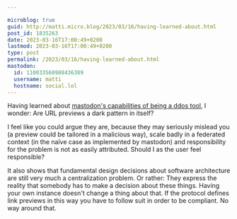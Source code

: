 ```yaml
---

microblog: true
guid: http://matti.micro.blog/2023/03/16/having-learned-about.html
post_id: 1835263
date: 2023-03-16T17:00:49+0200
lastmod: 2023-03-16T17:00:49+0200
type: post
permalink: /2023/03/16/having-learned-about.html
mastodon:
  id: 110033560988436389
  username: matti
  hostname: social.lol
---
```

Having learned about [mastodon's capabilities of being a ddos tool](https://github.com/mastodon/mastodon/issues/4486), I wonder: Are URL previews a dark pattern in itself?

I feel like you could argue they are, because they may seriously mislead you (a preview could be tailored in a malicious way), scale badly in a federated context (in the naïve case as implemented by mastodon) and responsibility for the problem is not as easily attributed. Should I as the user feel responsible?

It also shows that fundamental design decisions about software architecture are still very much a centralization problem. Or rather: They express the reality that somebody has to make a decision about these things. Having your own instance doesn't change a thing about that. If the protocol defines link previews in this way you have to follow suit in order to be compliant. No way around that.

